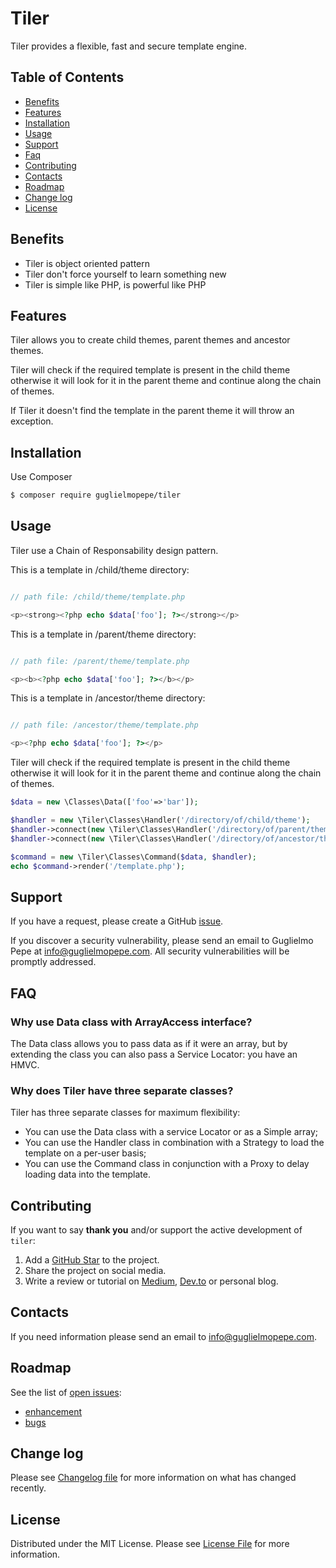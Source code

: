 # Tiler
Tiler provides a flexible, fast and secure template engine.

## Table of Contents 
* [Benefits](#benefits)
* [Features](#features)
* [Installation](#installation)
* [Usage](#usage)
* [Support](#support)
* [Faq](#faq)
* [Contributing](#contributing)
* [Contacts](#contacts)
* [Roadmap](#roadmap)
* [Change log](#change-log)
* [License](#license)


## Benefits
- Tiler is object oriented pattern
- Tiler don't force yourself to learn something new 
- Tiler is simple like PHP, is powerful like PHP

## Features
Tiler allows you to create child themes, parent themes and ancestor themes.

Tiler will check if the required template is present in the child theme otherwise it will look for it in the parent theme and continue along the chain of themes.

If Tiler it doesn't find the template in the parent theme it will throw an exception. 

## Installation
Use Composer

``` bash
$ composer require guglielmopepe/tiler
```

## Usage
Tiler use a Chain of Responsability design pattern.

This is a template in /child/theme directory:

```php

// path file: /child/theme/template.php

<p><strong><?php echo $data['foo']; ?></strong></p>

```

This is a template in /parent/theme directory:

```php

// path file: /parent/theme/template.php

<p><b><?php echo $data['foo']; ?></b></p>

```

This is a template in /ancestor/theme directory:

```php

// path file: /ancestor/theme/template.php

<p><?php echo $data['foo']; ?></p>

```

Tiler will check if the required template is present in the child theme otherwise it will look for it in the parent theme and continue along the chain of themes.
```php
$data = new \Classes\Data(['foo'=>'bar']);

$handler = new \Tiler\Classes\Handler('/directory/of/child/theme');
$handler->connect(new \Tiler\Classes\Handler('/directory/of/parent/theme'));
$handler->connect(new \Tiler\Classes\Handler('/directory/of/ancestor/theme'));

$command = new \Tiler\Classes\Command($data, $handler);
echo $command->render('/template.php');

```


## Support
If you have a request, please create a GitHub [issue](https://github.com/GuglielmoPepe/tiler/issues).

If you discover a security vulnerability, please send an email to Guglielmo Pepe at [&#105;&#110;&#102;&#111;&#64;&#103;&#117;&#103;&#108;&#105;&#101;&#108;&#109;&#111;&#112;&#101;&#112;&#101;&#46;&#99;&#111;&#109;](&#109;&#97;&#105;&#108;&#116;&#111;&#58;%69%6e%66%6f%40%67%75%67%6c%69%65%6c%6d%6f%70%65%70%65%2e%63%6f%6d). All security vulnerabilities will be promptly addressed.


## FAQ
### Why use Data class with ArrayAccess interface?
The Data class allows you to pass data as if it were an array, but by extending the class you can also pass a Service Locator: you have an HMVC.

### Why does Tiler have three separate classes?
Tiler has three separate classes for maximum flexibility:
- You can use the Data class with a service Locator or as a Simple array;
- You can use the Handler class in combination with a Strategy to load the template on a per-user basis;
- You can use the Command class in conjunction with a Proxy to delay loading data into the template.

## Contributing
If you want to say **thank you** and/or support the active development of `tiler`:

1. Add a [GitHub Star](https://github.com/GuglielmoPepe/tiler/stargazers) to the project.
2. Share the project on social media.
3. Write a review or tutorial on [Medium](https://medium.com/), [Dev.to](https://dev.to/) or personal blog.

## Contacts
If you need information please send an email to [&#105;&#110;&#102;&#111;&#64;&#103;&#117;&#103;&#108;&#105;&#101;&#108;&#109;&#111;&#112;&#101;&#112;&#101;&#46;&#99;&#111;&#109;](&#109;&#97;&#105;&#108;&#116;&#111;&#58;%69%6e%66%6f%40%67%75%67%6c%69%65%6c%6d%6f%70%65%70%65%2e%63%6f%6d).

## Roadmap
See the list of [open issues](https://github.com/GuglielmoPepe/tiler/issues):
- [enhancement](https://github.com/GuglielmoPepe/tiler/issues?q=label%3Aenhancement+is%3Aopen+sort%3Areactions-%2B1-desc)
- [bugs](https://github.com/GuglielmoPepe/tiler/issues?q=is%3Aissue+is%3Aopen+label%3Abug+sort%3Areactions-%2B1-desc) 


## Change log
Please see [Changelog file](changelog.md) for more information on what has changed recently.

## License
Distributed under the MIT License. Please see [License File](license.md) for more information.
